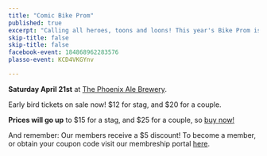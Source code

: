 ```yaml
---
title: "Comic Bike Prom"
published: true
excerpt: "Calling all heroes, toons and loons! This year's Bike Prom is all about you."
skip-title: false
skip-title: false
facebook-event: 184868962283576
plasso-event: KCD4VKGYnv

---
```


**Saturday April 21st** at [The Phoenix Ale Brewery](http://phoenixale.com/).


Early bird tickets on sale now! $12 for stag, and $20 for a couple.

**Prices will go up** to $15 for a stag, and $25 for a couple, so [buy now!](https://plasso.com/s/KCD4VKGYnv)

And remember: Our members receive a $5 discount! To become a member, or obtain your coupon code visit our membreship portal [here](https://plasso.com/s/9Tlekqlz7y).

